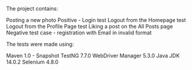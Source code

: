 The project contains:

Posting a new photo
Positive - Login test
Logout from the Homepage test
Logout from the Profile Page test
Liking a post on the All Posts page
Negative test case - registration with Email in invalid format



The tests were made using:

Maven 1.0 - Snapshot
TestNG 7.7.0
WebDriver Manager 5.3.0
Java JDK 14.0.2
Selenium 4.8.0
